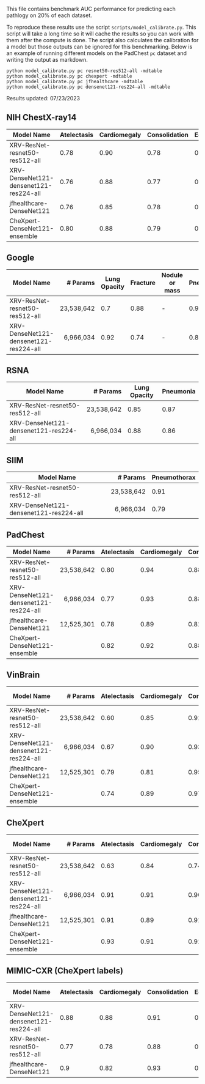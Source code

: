This file contains benchmark AUC performance for predicting each pathlogy on 20% of each dataset.

To reproduce these results use the script `scripts/model_calibrate.py`. This script will take a long time so it will cache the results so you can work with them after the compute is done. The script also calculates the calibration for a model but those outputs can be ignored for this benchmarking. Below is an example of running different models on the PadChest `pc` dataset and writing the output as markdown.

```
python model_calibrate.py pc resnet50-res512-all -mdtable
python model_calibrate.py pc chexpert -mdtable
python model_calibrate.py pc jfhealthcare -mdtable
python model_calibrate.py pc densenet121-res224-all -mdtable
```

Results updated: 07/23/2023

## NIH ChestX-ray14

|Model Name|Atelectasis|Cardiomegaly|Consolidation|Edema|Effusion|Emphysema|Fibrosis|Hernia|Infiltration|Mass|Nodule|Pleural_Thickening|Pneumonia|Pneumothorax|
|---|-|-|-|-|-|-|-|-|-|-|-|-|-|-|
|XRV-ResNet-resnet50-res512-all        |0.78|0.90|0.78|0.89|0.86|0.88|0.76|0.92|0.69|0.82|0.76|0.76|0.71|0.84|
|XRV-DenseNet121-densenet121-res224-all|0.76|0.88|0.77|0.85|0.85|0.73|0.72|0.91|0.68|0.80|0.69|0.74|0.71|0.75|
|jfhealthcare-DenseNet121              |0.76|0.85|0.78|0.87|0.87|-|-|-|-|-|-|-|-|-|
|CheXpert-DenseNet121-ensemble         |0.80|0.88|0.79|0.88|0.87|-|-|-|-|-|-|-|-|-|

## Google
|Model Name|# Params|Lung Opacity|Fracture|Nodule or mass|Pneumothorax|
|---|-:|-|-|-|-|
|XRV-ResNet-resnet50-res512-all|23,538,642|0.7|0.88|-|0.92|
|XRV-DenseNet121-densenet121-res224-all|6,966,034|0.92|0.74|-|0.85|

## RSNA
|Model Name|# Params|Lung Opacity|Pneumonia|
|---|-:|-|-|
|XRV-ResNet-resnet50-res512-all|23,538,642|0.85|0.87|
|XRV-DenseNet121-densenet121-res224-all|6,966,034|0.88|0.86|

## SIIM
|Model Name|# Params|Pneumothorax|
|---|-:|-|
|XRV-ResNet-resnet50-res512-all|23,538,642|0.91|
|XRV-DenseNet121-densenet121-res224-all|6,966,034|0.79|

## PadChest

|Model Name|# Params| Atelectasis | Cardiomegaly | Consolidation | Edema | Effusion | Emphysema | Fibrosis | Fracture | Hernia | Infiltration | Mass | Nodule | Pleural_Thickening | Pneumonia | Pneumothorax |
|-|-:|-|-|-|-|-|-|-|-|-|-|-|-|-|-|-|
| XRV-ResNet-resnet50-res512-all |23,538,642| 0.80 | 0.94 | 0.88 | 0.97 | 0.95 | 0.86 | 0.96 | 0.86 | 0.95 | 0.85 | 0.85 | 0.76 | 0.85 | 0.81 | 0.87 |
| XRV-DenseNet121-densenet121-res224-all |6,966,034| 0.77 | 0.93 | 0.88 | 0.97 | 0.95 | 0.87 | 0.94 | 0.70 | 0.96 | 0.85 | 0.85 | 0.69 | 0.79 | 0.82 | 0.81 |
| jfhealthcare-DenseNet121 |12,525,301| 0.78 | 0.89 | 0.82 | 0.94 | 0.96 | - | - | - | - | - | - | - | - | - | - |
| CheXpert-DenseNet121-ensemble | | 0.82 | 0.92 | 0.88 | 0.97 | 0.97 | - | - | - | - | - | - | - | - | - | - |

## VinBrain

| Model Name |# Params|  Atelectasis | Cardiomegaly | Consolidation | Effusion | Infiltration | Lung Opacity | Pleural_Thickening | Pneumothorax |
|-|-:|-|-|-|-|-|-|-|-|
| XRV-ResNet-resnet50-res512-all |23,538,642| 0.60 | 0.85 | 0.91 | 0.85 | 0.82 | 0.71 | 0.79 | 0.69 |
| XRV-DenseNet121-densenet121-res224-all |6,966,034| 0.67 | 0.90 | 0.93 | 0.87 | 0.86 | 0.85 | 0.84 | 0.93 |
| jfhealthcare-DenseNet121 |12,525,301| 0.79 | 0.81 | 0.95 | 0.92 | - | - | - | - |
| CheXpert-DenseNet121-ensemble | | 0.74 | 0.89 | 0.97 | 0.93 | - | - | - | - |

## CheXpert

| Model Name |# Params|Atelectasis|Cardiomegaly|Consolidation|Edema|Enlarged Cardiomediastinum|Fracture|Lung Lesion|Lung Opacity|Effusion|Pleural Other|Pneumonia|Pneumothorax|Support Devices|
|---|-:|-|-|-|-|-|-|-|-|-|-|-|-|-|
|XRV-ResNet-resnet50-res512-all|23,538,642|0.63|0.84|0.74|0.79|0.5|0.58|0.50|0.71|0.81|-|0.67|0.61|-|
|XRV-DenseNet121-densenet121-res224-all|6,966,034|0.91|0.91|0.90|0.92|0.78|0.74|0.84|0.87|0.94|-|0.84|0.85|-|
|jfhealthcare-DenseNet121|12,525,301|0.91|0.89|0.91|0.90|-|-|-|-|0.95|-|-|-|-|
|CheXpert-DenseNet121-ensemble| |0.93|0.91|0.91|0.92|-|-|-|-|0.96|-|-|-|-|

## MIMIC-CXR (CheXpert labels)

|Model Name|Atelectasis|Cardiomegaly|Consolidation|Edema|Enlarged Cardiomediastinum|Fracture|Lung Lesion|Lung Opacity|Effusion|Pleural Other|Pneumonia|Pneumothorax|Support Devices|
|---|-|-|-|-|-|-|-|-|-|-|-|-|-|
|XRV-DenseNet121-densenet121-res224-all|0.88|0.88|0.91|0.92|0.84|0.74|0.82|0.86|0.92|-|0.82|0.81|-|
|XRV-ResNet-resnet50-res512-all|0.77|0.78|0.88|0.87|0.5|0.66|0.5|0.77|0.9|-|0.77|0.72|-|
|jfhealthcare-DenseNet121|0.9|0.82|0.93|0.93|-|-|-|-|0.94|-|-|-|-|

